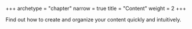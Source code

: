 +++
archetype = "chapter"
narrow = true
title = "Content"
weight = 2
+++

Find out how to create and organize your content quickly and intuitively.
